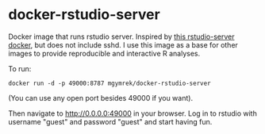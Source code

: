 docker-rstudio-server
=====================

Docker image that runs rstudio server. Inspired by [this rstudio-server docker](https://registry.hub.docker.com/u/angelrr7702/rstudio), but does not include sshd. I use this image as a base for other images to provide reproducible and interactive R analyses.

To run:
```
docker run -d -p 49000:8787 mgymrek/docker-rstudio-server
```
(You can use any open port besides 49000 if you want).

Then navigate to http://0.0.0.0:49000 in your browser. Log in to rstudio with username "guest" and password "guest" and start having fun.